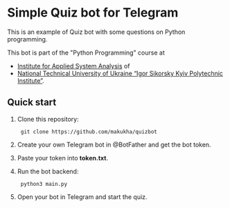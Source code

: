 Simple Quiz bot for Telegram
============================

This is an example of Quiz bot with some questions on Python programming.

This bot is part of the "Python Programming" course at

* [Institute for Applied System Analysis](http://iasa.kpi.ua) of
* [National Technical University of Ukraine “Igor Sikorsky Kyiv Polytechnic Institute”](https://kpi.ua).


Quick start
-----------

1. Clone this repository:

        git clone https://github.com/makukha/quizbot

1. Create your own Telegram bot in @BotFather and get the bot token.

1. Paste your token into **token.txt**.

1. Run the bot backend:

        python3 main.py

1. Open your bot in Telegram and start the quiz.

